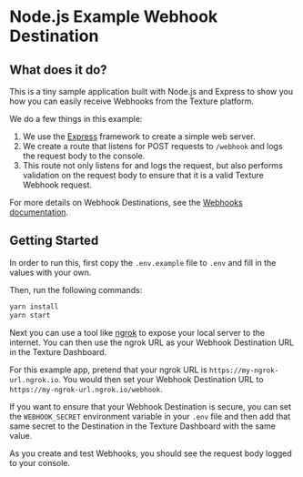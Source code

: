# Node.js Example Webhook Destination

## What does it do?

This is a tiny sample application built with Node.js and Express to show you how you can easily receive Webhooks from the Texture platform.

We do a few things in this example:

1. We use the [Express](https://expressjs.com/) framework to create a simple web server.
2. We create a route that listens for POST requests to `/webhook` and logs the request body to the console.
3. This route not only listens for and logs the request, but also performs validation on the request body to ensure that it is a valid Texture Webhook request.

For more details on Webhook Destinations, see the [Webhooks documentation](https://docs.texturehq.com/docs/streams/destinations/webhooks).

## Getting Started

In order to run this, first copy the `.env.example` file to `.env` and fill in the values with your own.

Then, run the following commands:

```bash
yarn install
yarn start
```

Next you can use a tool like [ngrok](https://ngrok.com/) to expose your local server to the internet. You can then use the ngrok URL as your Webhook Destination URL in the Texture Dashboard.

For this example app, pretend that your ngrok URL is `https://my-ngrok-url.ngrok.io`. You would then set your Webhook Destination URL to `https://my-ngrok-url.ngrok.io/webhook`.

If you want to ensure that your Webhook Destination is secure, you can set the `WEBHOOK_SECRET` environment variable in your `.env` file and then add that same secret to the Destination in the Texture Dashboard with the same value.

As you create and test Webhooks, you should see the request body logged to your console.
